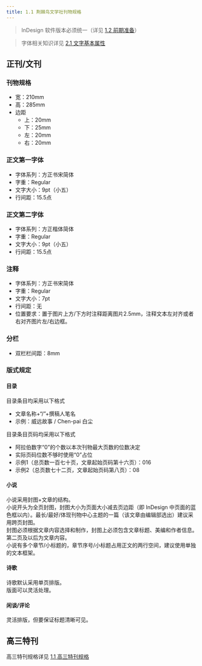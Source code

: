 ```yaml
---
title: 1.1 荆棘鸟文学社刊物规格
---
```


> InDesign 软件版本必须统一（详见 [1.2 前期准备](1.2.md)）

> 字体相关知识详见 [2.1 文字基本属性](../ChapterNo2/2.1.md)

## 正刊/文刊

### 刊物规格
- 宽：210mm
- 高：285mm
- 边距
    - 上：20mm
    - 下：25mm
    - 左：20mm
    - 右：20mm

### 正文第一字体
- 字体系列：方正书宋简体
- 字重：Regular
- 文字大小：9pt（小五）
- 行间距：15.5点

### 正文第二字体
- 字体系列：方正楷体简体
- 字重：Regular
- 文字大小：9pt（小五）
- 行间距：15.5点

### 注释
- 字体系列：方正书宋简体
- 字重：Regular
- 文字大小：7pt
- 行间距：无
- 位置要求：置于图片上方/下方时注释距离图片2.5mm，注释文本左对齐或者右对齐图片左/右边框。

### 分栏
- 双栏栏间距：8mm

### 版式规定

#### 目录
目录条目均采用以下格式
- 文章名称+“/”+撰稿人笔名
- 示例：威远故事 / Chen-pai 白尘

目录条目页码均采用以下格式
- 阿拉伯数字“0”的个数以本次刊物最大页数的位数决定
- 实际页码位数不够时使用“0”占位
- 示例1（总页数一百七十页，文章起始页码第十六页）：016
- 示例2（总页数七十二页，文章起始页码第八页）：08

#### 小说
小说采用封图+文章的结构。  
小说开头为全页封图，封图大小为页面大小减去页边距（即 InDesign 中页面的蓝色框以内）。最长/最好/体现刊物中心主题的一篇（该文章由编辑部选出）建议采用跨页封图。  
封图必须根据文章内容选择和制作，封图上必须包含文章标题、美编和作者信息。  
第二页及以后为文章内容。  
小说有多个章节/小标题的，章节序号/小标题占用正文的两行空间，建议使用单独的文本框架。

#### 诗歌
诗歌默认采用单页排版。  
版面可以灵活处理。  

#### 闲谈/评论
灵活排版，但要保证标题清晰可见。  

## 高三特刊
高三特刊规格详见 [1.1 高三特刊规格](../../spbook/Cpt1/1.1.md)